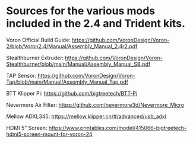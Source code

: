 # Sources for the various mods included in the 2.4 and Trident kits.

Voron Official Build Guide:
https://github.com/VoronDesign/Voron-2/blob/Voron2.4/Manual/Assembly_Manual_2.4r2.pdf

Stealthburner Extruder:
https://github.com/VoronDesign/Voron-Stealthburner/blob/main/Manual/Assembly_Manual_SB.pdf

TAP Sensor:
https://github.com/VoronDesign/Voron-Tap/blob/main/Manual/Assembly_Manual_Tap.pdf

BTT Klipper Pi:
https://github.com/bigtreetech/BTT-Pi

Nevermore Air Filter:
https://github.com/nevermore3d/Nevermore_Micro

Mellow ADXL345:
https://mellow.klipper.cn/#/advanced/usb_adxl

HDMI 5" Screen:
https://www.printables.com/model/415066-bigtreetech-hdmi5-screen-mount-for-voron-24
